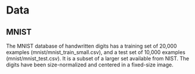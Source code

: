 # Data

## MNIST

The MNIST database of handwritten digits has a training set of 20,000 examples (mnist/mnist_train_small.csv), and a test set of 10,000 examples (mnist/mnist_test.csv). It is a subset of a larger set available from NIST. The digits have been size-normalized and centered in a fixed-size image.